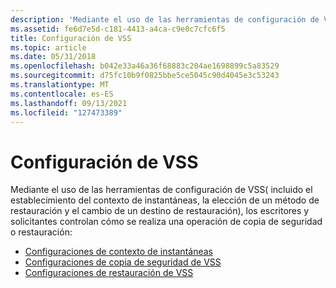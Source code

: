 ```yaml
---
description: 'Mediante el uso de las herramientas de configuración de VSS&8212; incluida la configuración del contexto de la instantánea, la elección de un método de restauración y el cambio de un destino de restauración \#&8212; los escritores y solicitantes controlan cómo se realiza una operación de copia de seguridad o \# restauración:'
ms.assetid: fe6d7e5d-c181-4413-a4ca-c9e0c7cfc6f5
title: Configuración de VSS
ms.topic: article
ms.date: 05/31/2018
ms.openlocfilehash: b042e33a46a36f68883c204ae1698899c5a83529
ms.sourcegitcommit: d75fc10b9f0825bbe5ce5045c90d4045e3c53243
ms.translationtype: MT
ms.contentlocale: es-ES
ms.lasthandoff: 09/13/2021
ms.locfileid: "127473389"
---
```

# <a name="configuring-vss"></a>Configuración de VSS

Mediante el uso de las herramientas de configuración de VSS( incluido el establecimiento del contexto de instantáneas, la elección de un método de restauración y el cambio de un destino de restauración), los escritores y solicitantes controlan cómo se realiza una operación de copia de seguridad o restauración:

-   [Configuraciones de contexto de instantáneas](shadow-copy-context-configurations.md)
-   [Configuraciones de copia de seguridad de VSS](vss-backup-configurations.md)
-   [Configuraciones de restauración de VSS](vss-restore-configurations.md)

 

 



